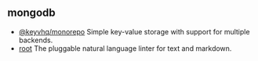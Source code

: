 ## mongodb

- [@keyvhq/monorepo](https://github.com/microlinkhq/keyv) Simple key-value storage with support for multiple backends.
- [root](https://github.com/textlint/textlint) The pluggable natural language linter for text and markdown.